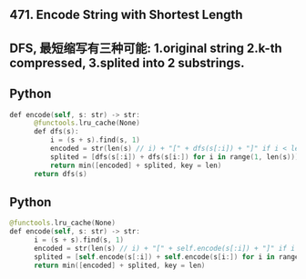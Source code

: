 ## 471. Encode String with Shortest Length
## DFS, 最短缩写有三种可能: 1.original string 2.k-th compressed, 3.splited into 2 substrings.
## Python
```swift
def encode(self, s: str) -> str:
      @functools.lru_cache(None)
      def dfs(s):
          i = (s + s).find(s, 1)
          encoded = str(len(s) // i) + "[" + dfs(s[:i]) + "]" if i < len(s) else s
          splited = [dfs(s[:i]) + dfs(s[i:]) for i in range(1, len(s))]
          return min([encoded] + splited, key = len)      
      return dfs(s)
```

## Python 
```swift
@functools.lru_cache(None)
def encode(self, s: str) -> str:
      i = (s + s).find(s, 1)
      encoded = str(len(s) // i) + "[" + self.encode(s[:i]) + "]" if i < len(s) else s
      splited = [self.encode(s[:i]) + self.encode(s[i:]) for i in range(1, len(s))]
      return min([encoded] + splited, key = len)  
```
